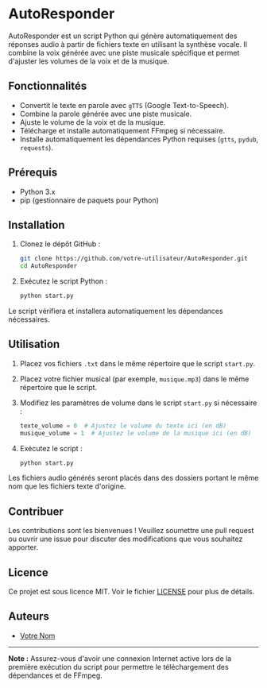 # AutoResponder

AutoResponder est un script Python qui génère automatiquement des réponses audio à partir de fichiers texte en utilisant la synthèse vocale. Il combine la voix générée avec une piste musicale spécifique et permet d'ajuster les volumes de la voix et de la musique.

## Fonctionnalités

- Convertit le texte en parole avec `gTTS` (Google Text-to-Speech).
- Combine la parole générée avec une piste musicale.
- Ajuste le volume de la voix et de la musique.
- Télécharge et installe automatiquement FFmpeg si nécessaire.
- Installe automatiquement les dépendances Python requises (`gtts`, `pydub`, `requests`).

## Prérequis

- Python 3.x
- pip (gestionnaire de paquets pour Python)

## Installation

1. Clonez le dépôt GitHub :
    ```sh
    git clone https://github.com/votre-utilisateur/AutoResponder.git
    cd AutoResponder
    ```

2. Exécutez le script Python :
    ```sh
    python start.py
    ```

Le script vérifiera et installera automatiquement les dépendances nécessaires.

## Utilisation

1. Placez vos fichiers `.txt` dans le même répertoire que le script `start.py`.
2. Placez votre fichier musical (par exemple, `musique.mp3`) dans le même répertoire que le script.
3. Modifiez les paramètres de volume dans le script `start.py` si nécessaire :
    ```python
    texte_volume = 0  # Ajustez le volume du texte ici (en dB)
    musique_volume = 1  # Ajustez le volume de la musique ici (en dB)
    ```

4. Exécutez le script :
    ```sh
    python start.py
    ```

Les fichiers audio générés seront placés dans des dossiers portant le même nom que les fichiers texte d'origine.

## Contribuer

Les contributions sont les bienvenues ! Veuillez soumettre une pull request ou ouvrir une issue pour discuter des modifications que vous souhaitez apporter.

## Licence

Ce projet est sous licence MIT. Voir le fichier [LICENSE](LICENSE) pour plus de détails.

## Auteurs

- [Votre Nom](https://github.com/votre-utilisateur)

---

**Note :** Assurez-vous d'avoir une connexion Internet active lors de la première exécution du script pour permettre le téléchargement des dépendances et de FFmpeg.

